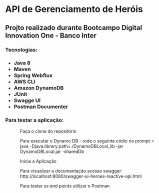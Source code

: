 <h1> API de Gerenciamento de Heróis </h1>

<h2> Projto realizado durante Bootcampo Digital Innovation One - Banco Inter </h2>


<h3> Tecnologias: <h3>
<ul> 
 <li> Java 8 </li>
 <li> Maven </li>
 <li> Spring Webflux </li>
 <li> AWS CLI </li>
 <li> Amazon DynamoDB </li>
 <li> JUnit </li>
 <li> Swagge UI </li>
 <li> Postman Documenter </li>
</ul>
 
 <h3>Para testar a aplicação: </h3>
 
 <ul> 
 <ol> Faça o clone do repositório </ol>
 <ol> Para executar o Dynamo DB - rode o seguinte códio no prompt = java -Djava.library.path=./DynamoDBLocal_lib -jar DynamoDBLocal.jar -sharedDb </ol>
 <ol> Inicie a Aplicação </ol>
 <ol> Para visualizar a documentação acesse swagger: http://localhost:8080/swagger-ui-heroes-reactive-api.html</ol>
 <ol> Para testar os end points utilizar o Postman </ol>
</ul>
 

 
 
